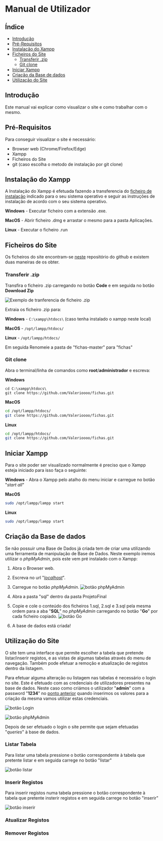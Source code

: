 # __Manual de Utilizador__


## Índice
<!-- TOC -->

  - [Introdução](#introdução)
  - [Pré-Requisitos](#pré-requisitos)
  - [Instalação do Xampp](#instalação-do-xampp)
  - [Ficheiros do Site](#ficheiros-do-site)
    - [Transferir .zip](#transferir-zip)
    - [Git clone](#git-clone)
  - [Iniciar Xampp](#iniciar-xampp)
  - [Criação da Base de dados](#criação-da-base-de-dados)
  - [Utilização do Site](#utilização-do-site)

<!-- /TOC -->


## Introdução

Este manual vai explicar como visualizar o site e como trabalhar com o mesmo.

## Pré-Requisitos
Para conseguir visualizar o site é necessário:

* Browser web (Chrome/Firefox/Edge)
* Xampp
* Ficheiros do Site
* git (caso escolha o metodo de instalação por git clone)

## Instalação do Xampp
A Instalação do Xampp é efetuada fazendo a transferencia do
[ficheiro de instalação](https://www.apachefriends.org/download.html)
indicado para o seu sistema operativo e seguir as instruções de instalação de acordo com o seu
sistema operativo.

__Windows__ - Executar ficheiro com a extensão .exe.

__MacOS__ - Abrir ficheiro .dmg e arrastar o mesmo para a pasta Aplicações.

__Linux__ - Executar o ficheiro .run

## Ficheiros do Site

Os ficheiros do site encontram-se [neste](https://github.com/Valerioooo/fichas)
repositório do github e existem duas maneiras de os obter.


<div style="page-break-after: always;"></div>


### Transferir .zip

Transfira o ficheiro .zip carregando no botão __Code__ e em seguida no botão __Download Zip__

![Exemplo de tranferencia de ficheiro .zip](download.png)

Extraia os ficheiro .zip para:

__Windows__ - ```C:\xampp\htdocs\``` (caso tenha instalado o xampp neste local)

__MacOS__  - ```/opt/lampp/htdocs/```

__Linux__ - ```/opt/lampp/htdocs/```

Em seguida Renomeie a pasta de "fichas-master" para "fichas"

### Git clone

Abra o terminal/linha de comandos como **root**/**administrador** e escreva:

__Windows__
```
cd C:\xampp\htdocs\
git clone https://github.com/Valerioooo/fichas.git

```

__MacOS__
```bash
cd /opt/lampp/htdocs/
git clone https://github.com/Valerioooo/fichas.git

```


__Linux__
```bash
cd /opt/lampp/htdocs/
git clone https://github.com/Valerioooo/fichas.git

```

## Iniciar Xampp
Para o site poder ser visualizado normalmente é preciso que o Xampp esteja iniciado para isso faça o
seguinte:

__Windows__ - Abra o Xampp pelo atalho do menu iniciar e carregue no botão "_start all_"

__MacOS__
```bash
sudo /opt/lampp/lampp start

```

__Linux__
```bash
sudo /opt/lampp/lampp start

```

## Criação da Base de dados

Se não possuir uma Base de Dados já criada tem de criar uma utilizando uma ferramenta de manipulação
de Base de Dados. Neste exemplo iremos utilizar o _phpMyAdmin_, pois este vem pré instalado com o
Xampp:

1. Abra o Browser web.

2. Escreva no url "[_localhost_](http://localhost)".
3. Carregue no botão _phpMyAdmin_. ![botão phpMyAdmin](phpmyadmin.png)
4. Abra a pasta "sql" dentro da pasta ProjetoFinal
5. Copie e cole o conteúdo dos ficheiros 1.sql, 2.sql e 3.sql pela mesma ordem para a aba "__SQL__"
no _phpMyAdmin_ carregando no botão "__Go__" por cada ficheiro copiado.
![botão Go](go.png)
6. A base de dados está criada!

## Utilização do Site
O site tem uma interface que permite escolher a tabela que pretende listar/inserir registos, e as
vistas de algumas tabelas através do menu de navegação.
Também pode efetuar a remoção e atualização de registos dentro da listagem.

Para efetuar alguma alteração ou listagem nas tabelas é necessário o login no site. Este é efetuado
com as credenciais de utilizadores presentes na base de dados. Neste caso como criámos o utilizador
"__admin__" com a password "__1234__" no [ponto anterior](#criação-da-base-de-dados) quando inserimos
os valores para a criação da mesma vamos utilizar estas credenciais.

![botão Login](botaologin.png)

![botão phpMyAdmin](login.png)

Depois de ser efetuado o login o site permite que sejam efetuadas "_queries_" à base de dados.


### Listar Tabela

Para listar uma tabela pressione o botão correspondente à tabela que pretente listar e em seguida carrege no botão
"listar"

![botão listar](botaolistar.png)

### Inserir Registos
Para inserir registos numa tabela pressione o botão correspondente à tabela que pretente insterir registos e em seguida carrege no botão "inserir"

![botão inserir](botaoinserir.png)

### Atualizar Registos

### Remover Registos
